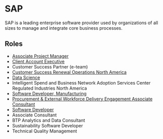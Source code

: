 # SAP

SAP is a leading enterprise software provider used by organizations of all sizes to manage and integrate core business processes.

## Roles

- [Associate Project Manager](../roles/2023_01_SAP_ASSOCIATE_PROJECT_MANAGER.md)
- [Client Account Executive](../roles/2023_01_SAP_CLIENT_ACCOUNT_EXECUTIVE.md)
- Customer Success Partner (e-team) 
- [Customer Success Renewal Operations North America](../roles/2023_01_SAP_CUSTOMER_SUCCESS_RENEWAL_OPERATIONS_NORTH_AMERICA.md)
- [Data Science](../roles/2023_01_SAP_DATA_SCIENCE.md)
- Intelligent Spend and Business Network Adoption Services Center Regulated Industries North America
- [Software Developer, Manufacturing](../roles/2023_01_SAP_SOFTWARE_DEVELOPER_MANUFACTURING.md)
- [Procurement & External Workforce Delivery Engagement Associate Consultant](../roles/2023_01_SAP_PROCUREMENT_EXPTERNAL_WORKFORCE_DELIVERY_ENGAGEMENT_ASSOCIATE_CONSULTANT.md)
- [Software Developer](../roles/2023_01_SAP_SOFTWARE_DEVELOPER.md)
- Associate Consultant
- BTP Analytics and Data Consultant
- Sustainability Software Developer
- Technical Quality Management
